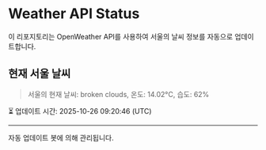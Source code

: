 
# Weather API Status

이 리포지토리는 OpenWeather API를 사용하여 서울의 날씨 정보를 자동으로 업데이트합니다.

## 현재 서울 날씨
> 서울의 현재 날씨: broken clouds, 온도: 14.02°C, 습도: 62%

⏳ 업데이트 시간: 2025-10-26 09:20:46 (UTC)

---
자동 업데이트 봇에 의해 관리됩니다.
